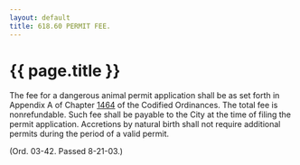 ```yaml
---
layout: default 
title: 618.60 PERMIT FEE.
---
```


{{ page.title }}
================

The fee for a dangerous animal permit application shall be as set forth
in Appendix A of Chapter [1464](58d37b9c.html) of the Codified
Ordinances. The total fee is nonrefundable. Such fee shall be payable to
the City at the time of filing the permit application. Accretions by
natural birth shall not require additional permits during the period of
a valid permit.

(Ord. 03-42. Passed 8-21-03.)
